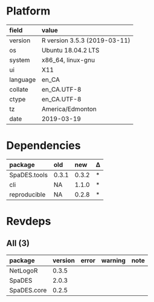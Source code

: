 # Platform

|field    |value                        |
|:--------|:----------------------------|
|version  |R version 3.5.3 (2019-03-11) |
|os       |Ubuntu 18.04.2 LTS           |
|system   |x86_64, linux-gnu            |
|ui       |X11                          |
|language |en_CA                        |
|collate  |en_CA.UTF-8                  |
|ctype    |en_CA.UTF-8                  |
|tz       |America/Edmonton             |
|date     |2019-03-19                   |

# Dependencies

|package      |old   |new   |Δ  |
|:------------|:-----|:-----|:--|
|SpaDES.tools |0.3.1 |0.3.2 |*  |
|cli          |NA    |1.1.0 |*  |
|reproducible |NA    |0.2.8 |*  |

# Revdeps

## All (3)

|package     |version |error |warning |note |
|:-----------|:-------|:-----|:-------|:----|
|NetLogoR    |0.3.5   |      |        |     |
|SpaDES      |2.0.3   |      |        |     |
|SpaDES.core |0.2.5   |      |        |     |

